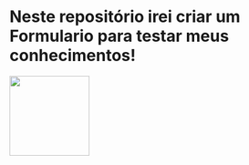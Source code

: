 # Neste repositório irei criar um Formulario para testar meus conhecimentos!

<img height="140em" src="https://c.tenor.com/bfOEyTxwK40AAAAC/work-computer.gif" align="middle">